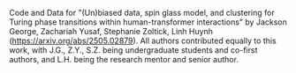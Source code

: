 Code and Data for "(Un)biased data, spin glass model, and clustering for Turing phase transitions within human-transformer interactions" by Jackson George, Zachariah Yusaf, Stephanie Zoltick, Linh Huynh (https://arxiv.org/abs/2505.02879). All authors contributed equally to this work, with J.G., Z.Y., S.Z. being undergraduate students and co-first authors, and L.H. being the research mentor and senior author.
